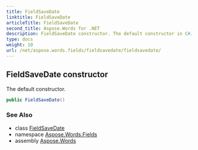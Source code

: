 ```yaml
---
title: FieldSaveDate
linktitle: FieldSaveDate
articleTitle: FieldSaveDate
second_title: Aspose.Words for .NET
description: FieldSaveDate constructor. The default constructor in C#.
type: docs
weight: 10
url: /net/aspose.words.fields/fieldsavedate/fieldsavedate/
---
```

## FieldSaveDate constructor

The default constructor.

```csharp
public FieldSaveDate()
```

### See Also

* class [FieldSaveDate](../)
* namespace [Aspose.Words.Fields](../../../aspose.words.fields/)
* assembly [Aspose.Words](../../../)
